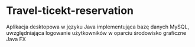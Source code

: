 # Travel-ticekt-reservation
Aplikacja desktopowa w języku Java implementująca bazę danych MySQL, uwzględniająca logowanie użytkowników  w oparciu środowisko graficzne Java FX
